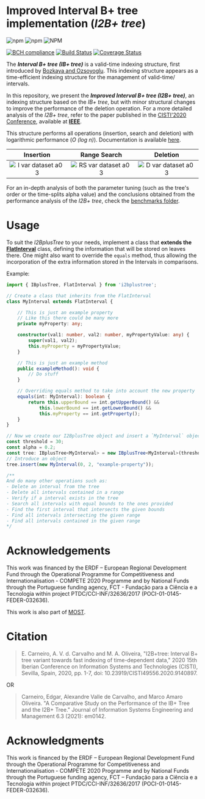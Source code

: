 # Improved Interval B+ tree implementation (_I2B+ tree_)

![npm](https://img.shields.io/npm/v/i2bplustree)
![npm](https://img.shields.io/npm/dm/i2bplustree)
![NPM](https://img.shields.io/npm/l/i2bplustree)

[![BCH compliance](https://bettercodehub.com/edge/badge/most-inesctec/I2Bplus-tree?branch=master)](https://bettercodehub.com/)
[![Build Status](https://travis-ci.com/most-inesctec/I2Bplus-tree.svg?branch=master)](https://travis-ci.com/most-inesctec/I2Bplus-tree)
[![Coverage Status](https://coveralls.io/repos/github/most-inesctec/I2Bplus-tree/badge.svg?branch=master)](https://coveralls.io/github/most-inesctec/I2Bplus-tree?branch=master)

The ___Interval B+ tree (IB+ tree)___ is a valid-time indexing structure, first introduced by [Bozkaya and Ozsoyoglu](https://www.researchgate.net/publication/221465339_Indexing_Valid_Time_Intervals). This indexing structure appears as a time-efficient indexing structure for the management of valid-time/ intervals.

In this repository, we present the ___Improved Interval B+ tree (I2B+ tree)___, an indexing structure based on the _IB+ tree_, but with minor structural changes to improve the performance of the deletion operation. For a more detailed analysis of the _I2B+ tree_, refer to the paper published in the [CISTI'2020 Conference](http://www.cisti.eu), available at [__IEEE__](https://ieeexplore.ieee.org/document/9140897).

This structure performs all operations (insertion, search and deletion) with logarithmic performance (_O (log n)_). Documentation is available [here](https://edgaracarneiro.github.io/I2Bplus-tree/).

| Insertion | Range Search | Deletion |
|:-:|:-:|:-:|
| ![I var dataset a0 3](https://user-images.githubusercontent.com/22712373/59978857-d6290d80-95d8-11e9-84d7-a7ae134ef59a.png) | ![RS var dataset a0 3](https://user-images.githubusercontent.com/22712373/59978864-d6c1a400-95d8-11e9-83c1-a883d863f544.png) | ![D var dataset a0 3](https://user-images.githubusercontent.com/22712373/59978850-d4f7e080-95d8-11e9-85ab-990a2a24b113.png) |

For an in-depth analysis of both the parameter tuning (such as the tree's order or the time-splits alpha value) and the conclusions obtained from the performance analysis of the _I2B+ tree_, check the [benchmarks folder](https://github.com/EdgarACarneiro/IBplusTree/tree/master/benchmarks).

# Usage

To suit the _I2BplusTree_ to your needs, implement a class that __extends the [FlatInterval](https://github.com/EdgarACarneiro/IBplusTree/blob/master/src/FlatInterval.ts)__ class, defining the information that will be stored on leaves there. One might also want to override the `equals` method, thus allowing the incorporation of the extra information stored in the Intervals in comparisons.

Example:
```TypeScript
import { IBplusTree, FlatInterval } from 'i2bplustree';

// Create a class that inherits from the FlatInterval
class MyInterval extends FlatInterval {

    // This is just an example property
    // Like this there could be many more
    private myProperty: any;

    constructor(val1: number, val2: number, myPropertyValue: any) {
        super(val1, val2);
        this.myProperty = myPropertyValue;
    }

    // This is just an example method
    public exampleMethod(): void {
        // Do stuff
    }

    // Overriding equals method to take into account the new property
    equals(int: MyInterval): boolean {
        return this.upperBound == int.getUpperBound() &&
            this.lowerBound == int.getLowerBound() &&
            this.myProperty == int.getProperty();
    }
}

// Now we create our I2BplusTree object and insert a `MyInterval` object
const threshold = 30;
const alpha = 0.2;
const tree: IBplusTree<MyInterval> = new IBplusTree<MyInterval>(threshold, alpha);
// Introduce an object
tree.insert(new MyInterval(0, 2, "example-property"));

/**
And do many other operations such as:
- Delete an interval from the tree
- Delete all intervals contained in a range
- Verify if a interval exists in the tree
- Search all intervals with equal bounds to the ones provided
- Find the first interval that intersects the given bounds
- Find all intervals intersecting the given range
- Find all intervals contained in the given range
*/
```

# Acknowledgements

This work was financed by the ERDF – European Regional Development Fund through the Operational Programme for Competitiveness and Internationalisation - COMPETE 2020 Programme and by National Funds through the Portuguese funding agency, FCT - Fundação para a Ciência e a Tecnologia within project PTDC/CCI-INF/32636/2017 (POCI-01-0145-FEDER-032636).

This work is also part of [MOST](http://most.web.ua.pt).

# Citation

> E. Carneiro, A. V. d. Carvalho and M. A. Oliveira, "I2B+tree: Interval B+ tree variant towards fast indexing of time-dependent data," 2020 15th Iberian Conference on Information Systems and Technologies (CISTI), Sevilla, Spain, 2020, pp. 1-7, doi: 10.23919/CISTI49556.2020.9140897.

OR

> Carneiro, Edgar, Alexandre Valle de Carvalho, and Marco Amaro Oliveira. "A Comparative Study on the Performance of the IB+ Tree and the I2B+ Tree." Journal of Information Systems Engineering and Management 6.3 (2021): em0142.

# Acknowledgments

This work is financed by the ERDF – European Regional Development Fund through the Operational Programme for Competitiveness and Internationalisation - COMPETE 2020
Programme and by National Funds through the Portuguese funding agency, FCT – Fundação para a Ciência e a Tecnologia within project PTDC/CCI-INF/32636/2017 (POCI-01-0145-FEDER-032636).
